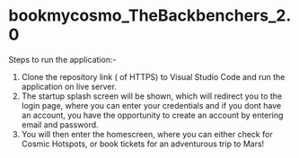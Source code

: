 # bookmycosmo_TheBackbenchers_2.0
Steps to run the application:-
1) Clone the repository link ( of HTTPS) to Visual Studio Code and run the application on live server.
2) The startup splash screen will be shown, which will redirect you to the login page, where you can enter your credentials and if you dont have an account, you have the opportunity to create an account by entering email and password.
3) You will then enter the homescreen, where you can either check for Cosmic Hotspots, or book tickets for an adventurous trip to Mars!
